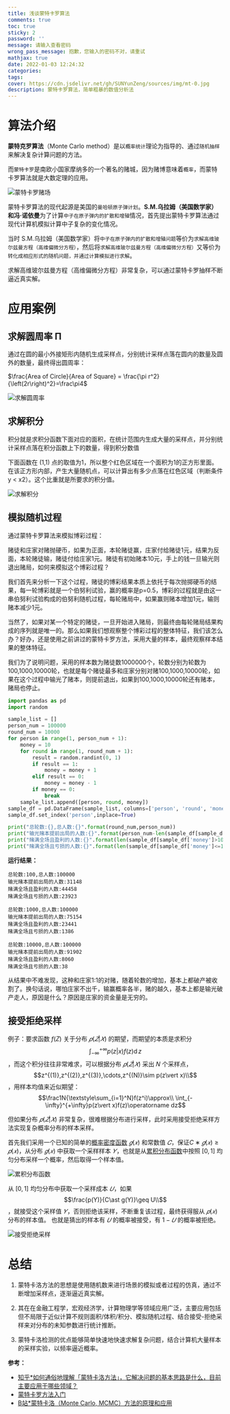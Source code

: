 ```yaml
---
title: 浅谈蒙特卡罗算法
comments: true
toc: true
sticky: 2
password: ''
message: 请输入查看密码
wrong_pass_message: 抱歉，您输入的密码不对，请重试
mathjax: true
date: 2022-01-03 12:24:32
categories:
tags:
cover: https://cdn.jsdelivr.net/gh/SUNYunZeng/sources/img/mt-0.jpg
description: 蒙特卡罗算法，简单粗暴的数值分析法
---
```


# 算法介绍

**蒙特克罗算法**（Monte Carlo method）是以`概率统计`理论为指导的、通过`随机抽样`来解决复杂计算问题的方法。

而`蒙特卡罗`是南欧小国家摩纳多的一个著名的赌城，因为赌博意味着`概率`，而蒙特卡罗算法就是大数定理的应用。

![蒙特卡罗赌场](https://cdn.jsdelivr.net/gh/SUNYunZeng/sources/img/mt-1.png)

蒙特卡罗算法的现代起源是美国的`曼哈顿原子弹计划`。**S.M.乌拉姆（美国数学家）和冯·诺依曼**为了计算`中子在原子弹内的扩散和增殖`情况，首先提出蒙特卡罗算法通过现代计算机模拟计算中子复杂的变化情况。

当时 S.M.乌拉姆（美国数学家）将`中子在原子弹内的扩散和增殖问题`等价为`求解高维玻尔兹曼方程（高维偏微分方程）`，然后将`求解高维玻尔兹曼方程（高维偏微分方程）`又等价为`转化成相应形式的随机问题，并通过计算模拟进行求解`。

求解高维玻尔兹曼方程（高维偏微分方程）非常复杂，可以通过蒙特卡罗抽样不断逼近真实解。

# 应用案例

## 求解圆周率 Π

通过在圆的最小外接矩形内随机生成采样点，分别统计采样点落在圆内的数量及圆外的数量，最终得出圆周率：

$\frac{Area of Circle}{Area of Square} = \frac{\pi r^2}{\left(2r\right)^2}=\frac\pi4$

![求解圆周率](https://cdn.jsdelivr.net/gh/SUNYunZeng/sources/img/mt-2.png)

## 求解积分

积分就是求积分函数下面对应的面积，在统计范围内生成大量的采样点，并分别统计采样点落在积分函数上下的数量，得到积分数值

下面函数在 (1,1) 点的取值为1，所以整个红色区域在一个面积为1的正方形里面。在该正方形内部，产生大量随机点，可以计算出有多少点落在红色区域（判断条件 y < x2）。这个比重就是所要求的积分值。

![求解积分](https://cdn.jsdelivr.net/gh/SUNYunZeng/sources/img/mt-3.png)

## 模拟随机过程

通过蒙特卡罗算法来模拟博彩过程：

赌徒和庄家对赌抛硬币，如果为正面，本轮赌徒赢，庄家付给赌徒1元，结果为反面，本轮赌徒输，赌徒付给庄家1元。赌徒有初始赌本10元，手上的钱一旦输光则退出赌局，如何来模拟这个博彩过程？

我们首先来分析一下这个过程，赌徒的博彩结果本质上依托于每次抛掷硬币的结果，每一轮博彩就是一个伯努利试验，赢的概率是p=0.5，博彩的过程就是由这一串伯努利试验构成的伯努利随机过程，每轮赌局中，如果赢则赌本增加1元，输则赌本减少1元。

当然了，如果对某一个特定的赌徒，一旦开始进入赌局，则最终由每轮赌局结果构成的序列就是唯一的。那么如果我们想观察整个博彩过程的整体特征，我们该怎么办？好办，还是使用之前讲过的蒙特卡罗方法，采用大量的样本，最终观察样本结果的整体特征。

我们为了说明问题，采用的样本数为赌徒数1000000个，轮数分别为轮数为100,1000,10000轮，也就是每个赌徒最多和庄家分别对赌100,1000,10000轮，如果在这个过程中输光了赌本，则提前退出，如果到100,1000,10000轮还有赌本，赌局也停止。

```python
import pandas as pd
import random

sample_list = []
person_num = 100000
round_num = 10000
for person in range(1, person_num + 1):
    money = 10
    for round in range(1, round_num + 1):
        result = random.randint(0, 1)
        if result == 1:
            money = money + 1
        elif result == 0:
            money = money - 1
        if money == 0:
            break
    sample_list.append([person, round, money])
sample_df = pd.DataFrame(sample_list, columns=['person', 'round', 'money'])
sample_df.set_index('person',inplace=True)

print("总轮数:{},总人数:{}".format(round_num,person_num))
print("输光赌本提前出局的人数:{}".format(person_num-len(sample_df[sample_df['round']==round_num])))
print("赌满全场且盈利的人数:{}".format(len(sample_df[sample_df['money']>10])))
print("赌满全场且亏损的人数:{}".format(len(sample_df[sample_df['money']<=10][sample_df['money']>0])))
```

**运行结果：**

```
总轮数:100,总人数:100000
输光赌本提前出局的人数:31148
赌满全场且盈利的人数:44458
赌满全场且亏损的人数:23923
```

```
总轮数:1000,总人数:100000
输光赌本提前出局的人数:75154
赌满全场且盈利的人数:23441
赌满全场且亏损的人数:1386
```

```
总轮数:10000,总人数:100000
输光赌本提前出局的人数:91902
赌满全场且盈利的人数:8060
赌满全场且亏损的人数:38
```

从结果中不难发现，这种和庄家1:1的对赌，随着轮数的增加，基本上都破产被收割了。换句话说，哪怕庄家不出千，输赢概率各半，赌的越久，基本上都是输光破产走人，原因是什么？原因是庄家的资金量是无穷的。

## 接受拒绝采样

例子：要求函数 $f(Z)$ 关于分布 $𝑝(𝑍|𝑋)$ 的期望，而期望的本质是求积分 $$\int_{-\infty}^{+\infty}p(z\vert x)f(z)\operatorname dz$$ ，而这个积分往往非常难求，可以根据分布 $𝑝(𝑍|𝑋)$ 采出 𝑁 个采样点， $$z^{(1)},z^{(2)},z^{(3)},\cdots,z^{(N)}\sim p(z\vert x)\\$$ ，用样本均值来近似期望： $$\frac1N{\textstyle\sum_{i=1}^N}f(z^i)\approx\\ \int_{-\infty}^{+\infty}p(z\vert x)f(z)\operatorname dz$$

但如果分布 $𝑝(𝑍|𝑋)$ 非常复杂，很难根据分布进行采样，此时采用接受拒绝采样方法实现复杂概率分布的样本采样。

首先我们采用一个已知的简单的[概率密度函数](https://baike.baidu.com/item/%E6%A6%82%E7%8E%87%E5%AF%86%E5%BA%A6%E5%87%BD%E6%95%B0/5021996) $𝑔(𝑥)$ 和常数值 $𝐶$，保证$C∗𝑔(𝑥)≥𝑝(𝑥)$，从分布 $𝑔(𝑥)$ 中获取一个采样样本 $𝑌$，也就是从[累积分布函数](https://baike.baidu.com/item/%E7%B4%AF%E7%A7%AF%E5%88%86%E5%B8%83%E5%87%BD%E6%95%B0/7763383)中按照 $[0,1]$ 均匀分布采样一个概率，然后取得一个样本值。

![累积分布函数](https://cdn.jsdelivr.net/gh/SUNYunZeng/sources/img/mt-6.png)

从 $[0,1]$ 均匀分布中获取一个采样成本 $𝑈$，如果 $$\frac{p(Y)}{C\ast g(Y)}\geq U\\$$，就接受这个采样值 $𝑌$，否则拒绝该采样，不断重复该过程，最终获得服从 $𝑝(𝑥)$ 分布的样本值。 也就是猜出的样本有 $𝑈$ 的概率被接受，有 $1-𝑈$ 的概率被拒绝。

![接受拒绝采样](https://cdn.jsdelivr.net/gh/SUNYunZeng/sources/img/mt-7.png)

# 总结

1. 蒙特卡洛方法的思想是使用随机数来进行场景的模拟或者过程的仿真，通过不断增加采样点，逐渐逼近真实解。

2. 其在在金融工程学，宏观经济学，计算物理学等领域应用广泛，主要应用包括但不局限于近似计算不规则面积/体积/积分、模拟随机过程、结合接受-拒绝采样来对分布的未知参数进行统计推断。

3. 蒙特卡洛检测的优点能够简单快速地快速求解复杂问题，结合计算机大量样本的采样实验，以频率逼近概率。

**参考：**

+ [知乎*如何通俗地理解「蒙特卡洛方法」，它解决问题的基本思路是什么，目前主要应用于哪些领域？](https://www.zhihu.com/question/441076840/answer/1814845300)
+ [蒙特卡罗方法入门](http://www.ruanyifeng.com/blog/2015/07/monte-carlo-method.html)
+ [B站*蒙特卡洛（Monte Carlo, MCMC）方法的原理和应用](https://www.bilibili.com/video/BV17D4y1o7J2?from=search&seid=14087390091811873850&spm_id_from=333.337.0.0)


